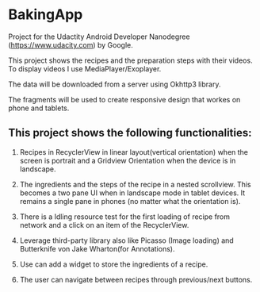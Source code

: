 # BakingApp

Project for the Udactity Android Developer Nanodegree (https://www.udacity.com) by Google.

This project shows the recipes and the preparation steps with their videos. To display videos I use MediaPlayer/Exoplayer.

The data will be downloaded from a server using Okhttp3 library.

The fragments will be used to create responsive design that workes on phone and tablets. 

## This project shows the following functionalities:

1. Recipes in RecyclerView in linear layout(vertical orientation) when the screen is portrait and a Gridview Orientation when the device is in landscape.

2. The ingredients and the steps of the recipe in a nested scrollview. This becomes a two pane UI when in landscape mode in tablet devices. It remains a single pane in phones (no matter what the orientation is).

3. There is a Idling resource test for the first loading of recipe from network and a click on an item of the RecyclerView.

4. Leverage third-party library also like Picasso (Image loading) and Butterknife von Jake Wharton(for Annotations).

5. Use can add a widget to store the ingredients of a recipe.

6. The user can navigate between recipes through previous/next buttons.
